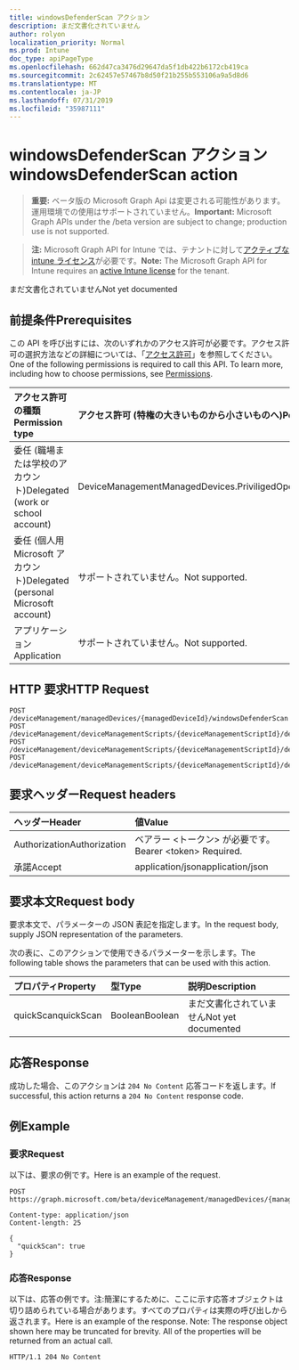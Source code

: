 ```yaml
---
title: windowsDefenderScan アクション
description: まだ文書化されていません
author: rolyon
localization_priority: Normal
ms.prod: Intune
doc_type: apiPageType
ms.openlocfilehash: 662d47ca3476d29647da5f1db422b6172cb419ca
ms.sourcegitcommit: 2c62457e57467b8d50f21b255b553106a9a5d8d6
ms.translationtype: MT
ms.contentlocale: ja-JP
ms.lasthandoff: 07/31/2019
ms.locfileid: "35987111"
---
```

# <a name="windowsdefenderscan-action"></a><span data-ttu-id="a9946-103">windowsDefenderScan アクション</span><span class="sxs-lookup"><span data-stu-id="a9946-103">windowsDefenderScan action</span></span>

> <span data-ttu-id="a9946-104">**重要:** ベータ版の Microsoft Graph Api は変更される可能性があります。運用環境での使用はサポートされていません。</span><span class="sxs-lookup"><span data-stu-id="a9946-104">**Important:** Microsoft Graph APIs under the /beta version are subject to change; production use is not supported.</span></span>

> <span data-ttu-id="a9946-105">**注:** Microsoft Graph API for Intune では、テナントに対して[アクティブな intune ライセンス](https://go.microsoft.com/fwlink/?linkid=839381)が必要です。</span><span class="sxs-lookup"><span data-stu-id="a9946-105">**Note:** The Microsoft Graph API for Intune requires an [active Intune license](https://go.microsoft.com/fwlink/?linkid=839381) for the tenant.</span></span>

<span data-ttu-id="a9946-106">まだ文書化されていません</span><span class="sxs-lookup"><span data-stu-id="a9946-106">Not yet documented</span></span>

## <a name="prerequisites"></a><span data-ttu-id="a9946-107">前提条件</span><span class="sxs-lookup"><span data-stu-id="a9946-107">Prerequisites</span></span>
<span data-ttu-id="a9946-p101">この API を呼び出すには、次のいずれかのアクセス許可が必要です。アクセス許可の選択方法などの詳細については、「[アクセス許可](/graph/permissions-reference)」を参照してください。</span><span class="sxs-lookup"><span data-stu-id="a9946-p101">One of the following permissions is required to call this API. To learn more, including how to choose permissions, see [Permissions](/graph/permissions-reference).</span></span>

|<span data-ttu-id="a9946-110">アクセス許可の種類</span><span class="sxs-lookup"><span data-stu-id="a9946-110">Permission type</span></span>|<span data-ttu-id="a9946-111">アクセス許可 (特権の大きいものから小さいものへ)</span><span class="sxs-lookup"><span data-stu-id="a9946-111">Permissions (from most to least privileged)</span></span>|
|:---|:---|
|<span data-ttu-id="a9946-112">委任 (職場または学校のアカウント)</span><span class="sxs-lookup"><span data-stu-id="a9946-112">Delegated (work or school account)</span></span>|<span data-ttu-id="a9946-113">DeviceManagementManagedDevices.PriviligedOperation.All</span><span class="sxs-lookup"><span data-stu-id="a9946-113">DeviceManagementManagedDevices.PriviligedOperation.All</span></span>|
|<span data-ttu-id="a9946-114">委任 (個人用 Microsoft アカウント)</span><span class="sxs-lookup"><span data-stu-id="a9946-114">Delegated (personal Microsoft account)</span></span>|<span data-ttu-id="a9946-115">サポートされていません。</span><span class="sxs-lookup"><span data-stu-id="a9946-115">Not supported.</span></span>|
|<span data-ttu-id="a9946-116">アプリケーション</span><span class="sxs-lookup"><span data-stu-id="a9946-116">Application</span></span>|<span data-ttu-id="a9946-117">サポートされていません。</span><span class="sxs-lookup"><span data-stu-id="a9946-117">Not supported.</span></span>|

## <a name="http-request"></a><span data-ttu-id="a9946-118">HTTP 要求</span><span class="sxs-lookup"><span data-stu-id="a9946-118">HTTP Request</span></span>
<!-- {
  "blockType": "ignored"
}
-->
``` http
POST /deviceManagement/managedDevices/{managedDeviceId}/windowsDefenderScan
POST /deviceManagement/deviceManagementScripts/{deviceManagementScriptId}/deviceRunStates/{deviceManagementScriptDeviceStateId}/managedDevice/windowsDefenderScan
POST /deviceManagement/deviceManagementScripts/{deviceManagementScriptId}/deviceRunStates/{deviceManagementScriptDeviceStateId}/managedDevice/users/{userId}/managedDevices/{managedDeviceId}/windowsDefenderScan
POST /deviceManagement/deviceManagementScripts/{deviceManagementScriptId}/deviceRunStates/{deviceManagementScriptDeviceStateId}/managedDevice/detectedApps/{detectedAppId}/managedDevices/{managedDeviceId}/windowsDefenderScan
```

## <a name="request-headers"></a><span data-ttu-id="a9946-119">要求ヘッダー</span><span class="sxs-lookup"><span data-stu-id="a9946-119">Request headers</span></span>
|<span data-ttu-id="a9946-120">ヘッダー</span><span class="sxs-lookup"><span data-stu-id="a9946-120">Header</span></span>|<span data-ttu-id="a9946-121">値</span><span class="sxs-lookup"><span data-stu-id="a9946-121">Value</span></span>|
|:---|:---|
|<span data-ttu-id="a9946-122">Authorization</span><span class="sxs-lookup"><span data-stu-id="a9946-122">Authorization</span></span>|<span data-ttu-id="a9946-123">ベアラー &lt;トークン&gt; が必要です。</span><span class="sxs-lookup"><span data-stu-id="a9946-123">Bearer &lt;token&gt; Required.</span></span>|
|<span data-ttu-id="a9946-124">承諾</span><span class="sxs-lookup"><span data-stu-id="a9946-124">Accept</span></span>|<span data-ttu-id="a9946-125">application/json</span><span class="sxs-lookup"><span data-stu-id="a9946-125">application/json</span></span>|

## <a name="request-body"></a><span data-ttu-id="a9946-126">要求本文</span><span class="sxs-lookup"><span data-stu-id="a9946-126">Request body</span></span>
<span data-ttu-id="a9946-127">要求本文で、パラメーターの JSON 表記を指定します。</span><span class="sxs-lookup"><span data-stu-id="a9946-127">In the request body, supply JSON representation of the parameters.</span></span>

<span data-ttu-id="a9946-128">次の表に、このアクションで使用できるパラメーターを示します。</span><span class="sxs-lookup"><span data-stu-id="a9946-128">The following table shows the parameters that can be used with this action.</span></span>

|<span data-ttu-id="a9946-129">プロパティ</span><span class="sxs-lookup"><span data-stu-id="a9946-129">Property</span></span>|<span data-ttu-id="a9946-130">型</span><span class="sxs-lookup"><span data-stu-id="a9946-130">Type</span></span>|<span data-ttu-id="a9946-131">説明</span><span class="sxs-lookup"><span data-stu-id="a9946-131">Description</span></span>|
|:---|:---|:---|
|<span data-ttu-id="a9946-132">quickScan</span><span class="sxs-lookup"><span data-stu-id="a9946-132">quickScan</span></span>|<span data-ttu-id="a9946-133">Boolean</span><span class="sxs-lookup"><span data-stu-id="a9946-133">Boolean</span></span>|<span data-ttu-id="a9946-134">まだ文書化されていません</span><span class="sxs-lookup"><span data-stu-id="a9946-134">Not yet documented</span></span>|



## <a name="response"></a><span data-ttu-id="a9946-135">応答</span><span class="sxs-lookup"><span data-stu-id="a9946-135">Response</span></span>
<span data-ttu-id="a9946-136">成功した場合、このアクションは `204 No Content` 応答コードを返します。</span><span class="sxs-lookup"><span data-stu-id="a9946-136">If successful, this action returns a `204 No Content` response code.</span></span>

## <a name="example"></a><span data-ttu-id="a9946-137">例</span><span class="sxs-lookup"><span data-stu-id="a9946-137">Example</span></span>

### <a name="request"></a><span data-ttu-id="a9946-138">要求</span><span class="sxs-lookup"><span data-stu-id="a9946-138">Request</span></span>
<span data-ttu-id="a9946-139">以下は、要求の例です。</span><span class="sxs-lookup"><span data-stu-id="a9946-139">Here is an example of the request.</span></span>
``` http
POST https://graph.microsoft.com/beta/deviceManagement/managedDevices/{managedDeviceId}/windowsDefenderScan

Content-type: application/json
Content-length: 25

{
  "quickScan": true
}
```

### <a name="response"></a><span data-ttu-id="a9946-140">応答</span><span class="sxs-lookup"><span data-stu-id="a9946-140">Response</span></span>
<span data-ttu-id="a9946-p102">以下は、応答の例です。注:簡潔にするために、ここに示す応答オブジェクトは切り詰められている場合があります。すべてのプロパティは実際の呼び出しから返されます。</span><span class="sxs-lookup"><span data-stu-id="a9946-p102">Here is an example of the response. Note: The response object shown here may be truncated for brevity. All of the properties will be returned from an actual call.</span></span>
``` http
HTTP/1.1 204 No Content
```





